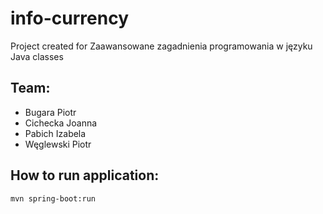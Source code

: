 # info-currency
Project created for Zaawansowane zagadnienia programowania w języku Java classes

## Team:
- Bugara Piotr
- Cichecka Joanna
- Pabich Izabela
- Węglewski Piotr

## How to run application:
```sh
mvn spring-boot:run
```
